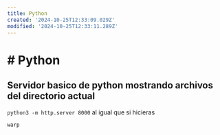 ```yaml
---
title: Python
created: '2024-10-25T12:33:09.029Z'
modified: '2024-10-25T12:33:11.289Z'
---
```


# # Python
## Servidor basico de python mostrando archivos del directorio actual

``` python3 -m http.server 8000 ```
al igual que si hicieras 

``` warp ```
